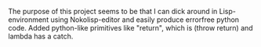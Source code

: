
The purpose of this project seems to be that I can dick around in Lisp-environment using Nokolisp-editor and
easily produce errorfree python code.
Added python-like primitives like "return", which is (throw return) and lambda has a catch.  
